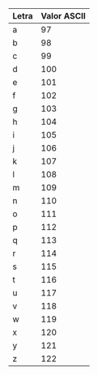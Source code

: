 | Letra | Valor ASCII |
|-------|-------------|
| a     | 97          |
| b     | 98          |
| c     | 99          |
| d     | 100         |
| e     | 101         |
| f     | 102         |
| g     | 103         |
| h     | 104         |
| i     | 105         |
| j     | 106         |
| k     | 107         |
| l     | 108         |
| m     | 109         |
| n     | 110         |
| o     | 111         |
| p     | 112         |
| q     | 113         |
| r     | 114         |
| s     | 115         |
| t     | 116         |
| u     | 117         |
| v     | 118         |
| w     | 119         |
| x     | 120         |
| y     | 121         |
| z     | 122         |